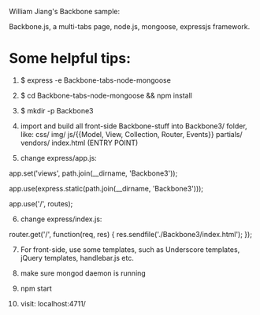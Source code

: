 William Jiang's Backbone sample:

Backbone.js, a multi-tabs page, node.js, mongoose, expressjs framework.

# Some helpful tips:

1. $ express -e Backbone-tabs-node-mongoose

2. $ cd Backbone-tabs-node-mongoose && npm install

3. $ mkdir -p Backbone3

4.  import and build all front-side Backbone-stuff into Backbone3/ folder, like:
  css/
  img/
  js/{{Model, View, Collection, Router, Events}}
  partials/
  vendors/
  index.html (ENTRY POINT)

5. change express/app.js:

  app.set('views', path.join(__dirname, 'Backbone3'));
  
  app.use(express.static(path.join(__dirname, 'Backbone3')));
  
  app.use('/', routes);

6. change express/index.js:

  router.get('/', function(req, res) {
    res.sendfile('./Backbone3/index.html');
  });

7. For front-side, use some templates, such as Underscore templates, jQuery templates, handlebar.js etc.

8. make sure mongod daemon is running

9. npm start

10. visit: localhost:4711/

